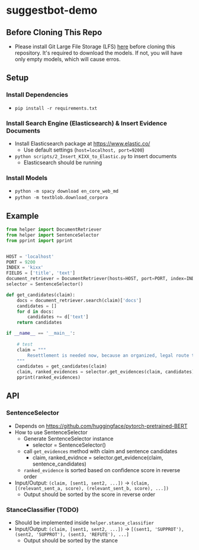 # suggestbot-demo

## Before Cloning This Repo

* Please install Git Large File Storage (LFS) [here](https://git-lfs.github.com/) before cloning this repository. It's required to download the models. If not, you will have only empty models, which will cause erros.

## Setup

### Install Dependencies

* `pip install -r requirements.txt`

### Install Search Engine (Elasticsearch) & Insert Evidence Documents

* Install Elasticsearch package at https://www.elastic.co/
  * Use default settings (`host=localhost, port=9200`)
* `python scripts/2_Insert_KIXX_to_Elastic.py` to insert documents
  * Elasticsearch should be running

### Install Models

* `python -m spacy download en_core_web_md`
* `python -m textblob.download_corpora`

## Example

```python
from helper import DocumentRetriever
from helper import SentenceSelector
from pprint import pprint


HOST = 'localhost'
PORT = 9200
INDEX = 'kixx'
FIELDS = ['title', 'text']
document_retriever = DocumentRetriever(hosts=HOST, port=PORT, index=INDEX, fields=FIELDS)
selector = SentenceSelector()

def get_candidates(claim):
    docs = document_retriever.search(claim)['docs']
    candidates = []
    for d in docs:
        candidates += d['text']
    return candidates

if __name__ == '__main__':
    
    # test
    claim = """
        Resettlement is needed now, because an organized, legal route to hope in the U.S., as well as in Canada and Australia, will disempower the smugglers who are currently charging 1,200 euros for desperate people to get the six kilometers from Turkey to Greece.
    """
    candidates = get_candidates(claim)
    claim, ranked_evidences = selector.get_evidences(claim, candidates)
    pprint(ranked_evidences)

```

## API

### SentenceSelector

* Depends on https://github.com/huggingface/pytorch-pretrained-BERT
* How to use SentenceSelector
   * Generate SentenceSelector instance
      * selector = SentenceSelector()
   * call `get_evidences` method with claim and sentence candidates
      * claim, ranked_evidnce = selector.get_evidence(claim, sentence_candidates)
   * `ranked_evidence` is sorted based on confidence score in reverse order
* Input/Output: `(claim, [sent1, sent2, ...])` -> `(claim, [(relevant_sent_a, score), (relevant_sent_b, score), ...])`
  * Output should be sorted by the score in reverse order

### StanceClassifier (TODO)

* Should be implemented inside `helper.stance_classifier`
* Input/Output: `(claim, [sent1, sent2, ...])` -> `[(sent1, 'SUPPROT'), (sent2, 'SUPPROT'), (sent3, 'REFUTE'), ...]`
  * Output should be sorted by the stance
